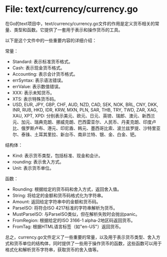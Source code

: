 # File: text/currency/currency.go

在Go的text项目中，text/currency/currency.go文件的作用是定义货币相关的常量、类型和函数。它提供了一套用于表示和操作货币的工具。

以下是这个文件中的一些重要内容的详细介绍：

常量：
- Standard: 表示标准货币格式。
- Cash: 表示现金货币格式。
- Accounting: 表示会计货币格式。
- errSyntax: 表示语法错误。
- errValue: 表示数值错误。
- XXX: 表示未知货币。
- XTS: 表示特殊货币码。
- USD, EUR, JPY, GBP, CHF, AUD, NZD, CAD, SEK, NOK, BRL, CNY, DKK, INR, RUB, HKD, IDR, KRW, MXN, PLN, SAR, THB, TRY, TWD, ZAR, XAG, XAU, XPT, XPD: 分别表示美元、欧元、日元、英镑、瑞郎、澳元、新西兰元、加元、瑞典克朗、挪威克朗、巴西雷亚尔、人民币、丹麦克朗、印度卢比、俄罗斯卢布、港元、印尼盾、韩元、墨西哥比索、波兰兹罗提、沙特里亚尔、泰铢、土耳其里拉、新台币、南非兰特、银、金、白金、钯。

结构体：
- Kind: 表示货币类型，包括标准、现金和会计。
- rounding: 表示舍入方式。
- Unit: 表示货币单位。

函数：
- Rounding: 根据给定的货币码和舍入方式，返回舍入值。
- String: 将给定的金额和货币码格式化为字符串。
- Amount: 返回给定字符串中的金额和货币码。
- ParseISO: 将符合ISO 4217标准的字符串解析为货币。
- MustParseISO: 与ParseISO类似，但在解析失败时会抛出panic。
- FromRegion: 根据给定的ISO 3166-1 alpha-2地区码返回货币。
- FromTag: 根据HTML语言标签（如"en-US"）返回货币。

总之，currency.go文件定义了一些重要的常量，以及用于表示货币类型、舍入方式和货币单位的结构体，同时提供了一些用于操作货币的函数，这些函数可以用于格式化和解析货币字符串，获取货币的舍入值等。

